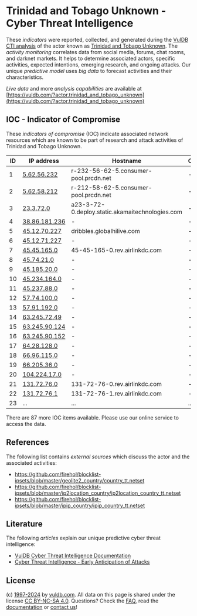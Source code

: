 # Trinidad and Tobago Unknown - Cyber Threat Intelligence

These _indicators_ were reported, collected, and generated during the [VulDB CTI analysis](https://vuldb.com/?kb.cti) of the actor known as [Trinidad and Tobago Unknown](https://vuldb.com/?actor.trinidad_and_tobago_unknown). The _activity monitoring_ correlates data from social media, forums, chat rooms, and darknet markets. It helps to determine associated actors, specific activities, expected intentions, emerging research, and ongoing attacks. Our unique _predictive model_ uses _big data_ to forecast activities and their characteristics.

_Live data_ and more _analysis capabilities_ are available at [https://vuldb.com/?actor.trinidad_and_tobago_unknown](https://vuldb.com/?actor.trinidad_and_tobago_unknown)

## IOC - Indicator of Compromise

These _indicators of compromise_ (IOC) indicate associated network resources which are known to be part of research and attack activities of Trinidad and Tobago Unknown.

ID | IP address | Hostname | Campaign | Confidence
-- | ---------- | -------- | -------- | ----------
1 | [5.62.56.232](https://vuldb.com/?ip.5.62.56.232) | r-232-56-62-5.consumer-pool.prcdn.net | - | High
2 | [5.62.58.212](https://vuldb.com/?ip.5.62.58.212) | r-212-58-62-5.consumer-pool.prcdn.net | - | High
3 | [23.3.72.0](https://vuldb.com/?ip.23.3.72.0) | a23-3-72-0.deploy.static.akamaitechnologies.com | - | High
4 | [38.86.181.236](https://vuldb.com/?ip.38.86.181.236) | - | - | High
5 | [45.12.70.227](https://vuldb.com/?ip.45.12.70.227) | dribbles.globalhilive.com | - | High
6 | [45.12.71.227](https://vuldb.com/?ip.45.12.71.227) | - | - | High
7 | [45.45.165.0](https://vuldb.com/?ip.45.45.165.0) | 45-45-165-0.rev.airlinkdc.com | - | High
8 | [45.74.21.0](https://vuldb.com/?ip.45.74.21.0) | - | - | High
9 | [45.185.20.0](https://vuldb.com/?ip.45.185.20.0) | - | - | High
10 | [45.234.164.0](https://vuldb.com/?ip.45.234.164.0) | - | - | High
11 | [45.237.88.0](https://vuldb.com/?ip.45.237.88.0) | - | - | High
12 | [57.74.100.0](https://vuldb.com/?ip.57.74.100.0) | - | - | High
13 | [57.91.192.0](https://vuldb.com/?ip.57.91.192.0) | - | - | High
14 | [63.245.72.49](https://vuldb.com/?ip.63.245.72.49) | - | - | High
15 | [63.245.90.124](https://vuldb.com/?ip.63.245.90.124) | - | - | High
16 | [63.245.90.152](https://vuldb.com/?ip.63.245.90.152) | - | - | High
17 | [64.28.128.0](https://vuldb.com/?ip.64.28.128.0) | - | - | High
18 | [66.96.115.0](https://vuldb.com/?ip.66.96.115.0) | - | - | High
19 | [66.205.36.0](https://vuldb.com/?ip.66.205.36.0) | - | - | High
20 | [104.224.17.0](https://vuldb.com/?ip.104.224.17.0) | - | - | High
21 | [131.72.76.0](https://vuldb.com/?ip.131.72.76.0) | 131-72-76-0.rev.airlinkdc.com | - | High
22 | [131.72.76.1](https://vuldb.com/?ip.131.72.76.1) | 131-72-76-1.rev.airlinkdc.com | - | High
23 | ... | ... | ... | ...

There are 87 more IOC items available. Please use our online service to access the data.

## References

The following list contains _external sources_ which discuss the actor and the associated activities:

* https://github.com/firehol/blocklist-ipsets/blob/master/geolite2_country/country_tt.netset
* https://github.com/firehol/blocklist-ipsets/blob/master/ip2location_country/ip2location_country_tt.netset
* https://github.com/firehol/blocklist-ipsets/blob/master/ipip_country/ipip_country_tt.netset

## Literature

The following _articles_ explain our unique predictive cyber threat intelligence:

* [VulDB Cyber Threat Intelligence Documentation](https://vuldb.com/?kb.cti)
* [Cyber Threat Intelligence - Early Anticipation of Attacks](https://www.scip.ch/en/?labs.20201022)

## License

(c) [1997-2024](https://vuldb.com/?kb.changelog) by [vuldb.com](https://vuldb.com/?kb.about). All data on this page is shared under the license [CC BY-NC-SA 4.0](https://creativecommons.org/licenses/by-nc-sa/4.0/). Questions? Check the [FAQ](https://vuldb.com/?kb.faq), read the [documentation](https://vuldb.com/?kb) or [contact us](https://vuldb.com/?contact)!
